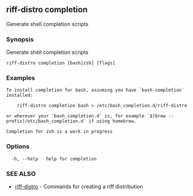 ## riff-distro completion

Generate shell completion scripts

### Synopsis

Generate shell completion scripts

```
riff-distro completion [bash|zsh] [flags]
```

### Examples

```
To install completion for bash, assuming you have `bash-completion` installed:

    riff-distro completion bash > /etc/bash_completion.d/riff-distro

or wherever your `bash_completion.d` is, for example `$(brew --prefix)/etc/bash_completion.d` if using homebrew.

Completion for zsh is a work in progress
```

### Options

```
  -h, --help   help for completion
```

### SEE ALSO

* [riff-distro](riff-distro.md)	 - Commands for creating a riff distribution

